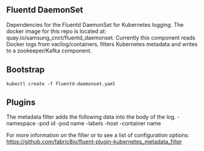 ## Fluentd DaemonSet

Dependencies for the Fluentd DaemonSet for Kubernetes logging. The docker image for this repo is located at: quay.io/samsung_cnct/fluentd_daemonset. Currently this component reads Docker logs from var/log/containers, filters Kubernetes metadata and writes to a zookeeper/Kafka component. 

## Bootstrap
```
kubectl create -f fluentd-daemonset.yaml
```

## Plugins

The metadata filter adds the following data into the body of the log. 
-namespace
-pod id
-pod name
-labels
-host
-container name

For more information on the filter or to see a list of configuration options: https://github.com/fabric8io/fluent-plugin-kubernetes_metadata_filter